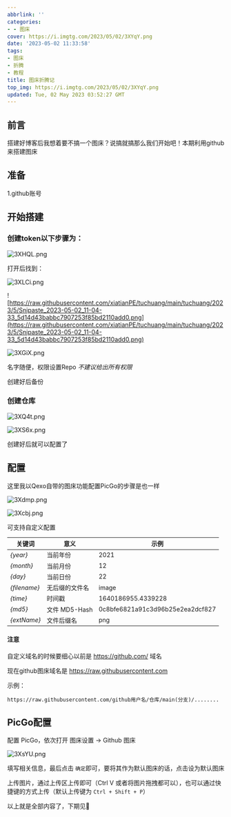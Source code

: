 ```yaml
---
abbrlink: ''
categories:
- - 图床
cover: https://i.imgtg.com/2023/05/02/3XYqY.png
date: '2023-05-02 11:33:58'
tags:
- 图床
- 折腾
- 教程
title: 图床折腾记
top_img: https://i.imgtg.com/2023/05/02/3XYqY.png
updated: Tue, 02 May 2023 03:52:27 GMT
---
```

## 前言

搭建好博客后我想着要不搞一个图床？说搞就搞那么我们开始吧！本期利用github来搭建图床

## 准备

1.github账号

## 开始搭建

### 创建token以下步骤为：

![3XHQL.png](https://i.imgtg.com/2023/05/02/3XHQL.png)

打开后找到：

![3XLCi.png](https://i.imgtg.com/2023/05/02/3XLCi.png)

![https://raw.githubusercontent.com/xiatianPE/tuchuang/main/tuchuang/2023/5/Snipaste_2023-05-02_11-04-33_5d14d43babbc7907253f85bd2110add0.png](https://raw.githubusercontent.com/xiatianPE/tuchuang/main/tuchuang/2023/5/Snipaste_2023-05-02_11-04-33_5d14d43babbc7907253f85bd2110add0.png)

![3XGiX.png](https://i.imgtg.com/2023/05/02/3XGiX.png)

名字随便，权限设置Repo *不建议给出所有权限*

创建好后备份

### 创建仓库

![3XQ4t.png](https://i.imgtg.com/2023/05/02/3XQ4t.png)

![3XS6x.png](https://i.imgtg.com/2023/05/02/3XS6x.png)

创建好后就可以配置了

## 配置

这里我以Qexo自带的图床功能配置PicGo的步骤是也一样

![3Xdmp.png](https://i.imgtg.com/2023/05/02/3Xdmp.png)

![3Xcbj.png](https://i.imgtg.com/2023/05/02/3Xcbj.png)

可支持自定义配置


| 关键词       | 意义           | 示例                             |
| ------------ | -------------- | -------------------------------- |
| *{year}*     | 当前年份       | 2021                             |
| *{month}*    | 当前月份       | 12                               |
| *{day}*      | 当前日份       | 22                               |
| *{filename}* | 无后缀的文件名 | image                            |
| *{time}*     | 时间戳         | 1640186955.4339228               |
| *{md5}*      | 文件 MD5-Hash  | 0c8bfe6821a91c3d96b25e2ea2dcf827 |
| *{extName}*  | 文件后缀名     | png                              |

#### 注意

自定义域名的时候要细心以前是 https://github.com/ 域名

现在github图床域名是 https://raw.githubusercontent.com

示例：

```
https://raw.githubusercontent.com/github用户名/仓库/main(分支)/........
```

## PicGo配置

配置 PicGo，依次打开 图床设置 -> Github 图床

![3XsYU.png](https://i.imgtg.com/2023/05/02/3XsYU.png)

填写相关信息，最后点击 `确定`即可，要将其作为默认图床的话，点击设为默认图床

上传图片，通过上传区上传即可（Ctrl V 或者将图片拖拽都可以），也可以通过快捷键的方式上传（默认上传键为 `Ctrl + Shift + P`）

以上就是全部内容了，下期见🙂
